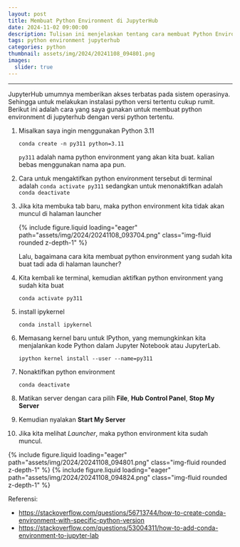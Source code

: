 ```yaml
---
layout: post
title: Membuat Python Environment di JupyterHub
date: 2024-11-02 09:00:00
description: Tulisan ini menjelaskan tentang cara membuat Python Environment di JupyterHub yang memiliki akses terbatas pada sistem operasinya
tags: python environment jupyterhub
categories: python
thumbnail: assets/img/2024/20241108_094801.png
images:
  slider: true
---
```

---

JupyterHub umumnya memberikan akses terbatas pada sistem operasinya. Sehingga untuk melakukan instalasi python versi tertentu cukup rumit. Berikut ini adalah cara yang saya gunakan untuk membuat python environment di jupyterhub dengan versi python tertentu.

1. Misalkan saya ingin menggunakan Python 3.11

    `conda create -n py311 python=3.11`

    `py311` adalah nama python environment yang akan kita buat. kalian bebas menggunakan nama apa pun.

2. Cara untuk mengaktifkan python environment tersebut di terminal adalah `conda activate py311` sedangkan untuk menonaktifkan adalah `conda deactivate`

3. Jika kita membuka tab baru, maka python environment kita tidak akan muncul di halaman launcher

    <div class="row mt-3">
        <div class="col-sm mt-3 mt-md-0">
            {% include figure.liquid loading="eager" path="assets/img/2024/20241108_093704.png" class="img-fluid rounded z-depth-1" %}
        </div>
    </div>

    Lalu, bagaimana cara kita membuat python environment yang sudah kita buat tadi ada di halaman launcher?

4. Kita kembali ke terminal, kemudian aktifkan python environment yang sudah kita buat

    `conda activate py311`

5. install ipykernel

    `conda install ipykernel`

6. Memasang kernel baru untuk IPython, yang memungkinkan kita menjalankan kode Python dalam Jupyter Notebook atau JupyterLab.

    `ipython kernel install --user --name=py311`

7. Nonaktifkan python environment

    `conda deactivate`

8. Matikan server dengan cara pilih **File**, **Hub Control Panel**, **Stop My Server**

9. Kemudian nyalakan **Start My Server**

10. Jika kita melihat *Launcher*, maka python environment kita sudah muncul.
<swiper-container keyboard="true" navigation="true" pagination="true" pagination-clickable="true" pagination-dynamic-bullets="true" rewind="true">
  <swiper-slide>{% include figure.liquid loading="eager" path="assets/img/2024/20241108_094801.png" class="img-fluid rounded z-depth-1" %}</swiper-slide>
  <swiper-slide>{% include figure.liquid loading="eager" path="assets/img/2024/20241108_094824.png" class="img-fluid rounded z-depth-1" %}</swiper-slide>
</swiper-container>


Referensi:
- https://stackoverflow.com/questions/56713744/how-to-create-conda-environment-with-specific-python-version
- https://stackoverflow.com/questions/53004311/how-to-add-conda-environment-to-jupyter-lab